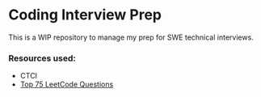 # Coding Interview Prep
This is a WIP repository to manage my prep for SWE technical interviews.

### Resources used:
* CTCI
* [Top 75 LeetCode Questions](https://www.teamblind.com/post/New-Year-Gift---Curated-List-of-Top-75-LeetCode-Questions-to-Save-Your-Time-OaM1orEU)
